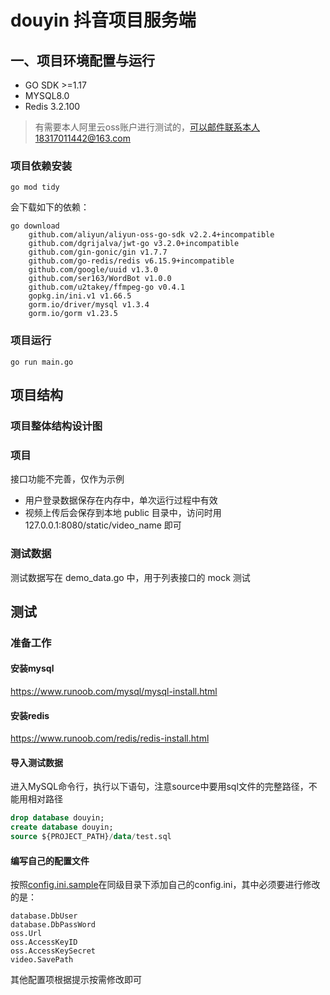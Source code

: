 # douyin 抖音项目服务端
## 一、项目环境配置与运行

- GO SDK >=1.17
- MYSQL8.0
- Redis 3.2.100

> 有需要本人阿里云oss账户进行测试的，可以邮件联系本人18317011442@163.com

### 项目依赖安装
```shell
go mod tidy
```
会下载如下的依赖：
```shell
go download
    github.com/aliyun/aliyun-oss-go-sdk v2.2.4+incompatible
    github.com/dgrijalva/jwt-go v3.2.0+incompatible
    github.com/gin-gonic/gin v1.7.7
    github.com/go-redis/redis v6.15.9+incompatible
    github.com/google/uuid v1.3.0
    github.com/ser163/WordBot v1.0.0
    github.com/u2takey/ffmpeg-go v0.4.1
    gopkg.in/ini.v1 v1.66.5
    gorm.io/driver/mysql v1.3.4
    gorm.io/gorm v1.23.5
```

### 项目运行
```shell
go run main.go
```

## 项目结构
### 项目整体结构设计图


### 项目

接口功能不完善，仅作为示例

* 用户登录数据保存在内存中，单次运行过程中有效
* 视频上传后会保存到本地 public 目录中，访问时用 127.0.0.1:8080/static/video_name 即可

### 测试数据

测试数据写在 demo_data.go 中，用于列表接口的 mock 测试

## 测试
### 准备工作
#### 安装mysql
https://www.runoob.com/mysql/mysql-install.html
#### 安装redis
https://www.runoob.com/redis/redis-install.html
#### 导入测试数据
进入MySQL命令行，执行以下语句，注意source中要用sql文件的完整路径，不能用相对路径
```sql
drop database douyin;
create database douyin;
source ${PROJECT_PATH}/data/test.sql
```
#### 编写自己的配置文件
按照[config.ini.sample](./config/config.ini.sample)在同级目录下添加自己的config.ini，其中必须要进行修改的是：
```
database.DbUser
database.DbPassWord
oss.Url
oss.AccessKeyID
oss.AccessKeySecret
video.SavePath
```
其他配置项根据提示按需修改即可